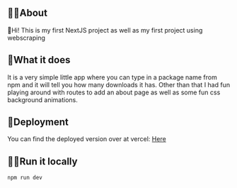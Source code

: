 ## 💁‍♀️About
👋Hi! This is my first NextJS project as well as my first project using webscraping

## 🤔What it does
It is a very simple little app where you can type in a package name from npm and it will tell you how many downloads it has. Other than that I had fun playing around with routes to add an about page as well as some fun css background animations.

## 🚀Deployment
You can find the deployed version over at vercel:
[Here](https://package-downloads-webscraper.vercel.app/ "Opens in new tab")

## 🏃‍♀️Run it locally
```
npm run dev
```
